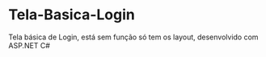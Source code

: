 # Tela-Basica-Login
Tela básica de Login, está sem função só tem os layout, desenvolvido com ASP.NET C#
